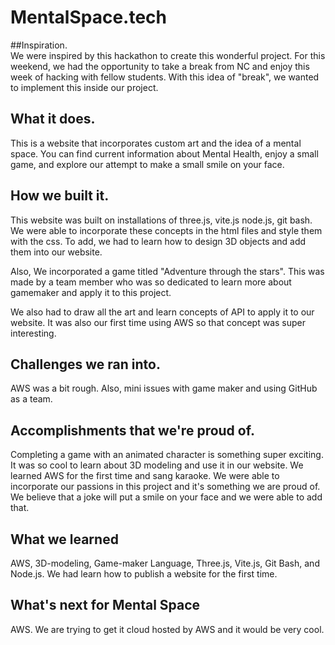 # MentalSpace.tech   
##Inspiration.   
We were inspired by this hackathon to create this wonderful project. For this weekend, we had the opportunity to take a break from NC and enjoy this week of hacking with fellow students. With this idea of "break", we wanted to implement this inside our project.   
   
## What it does.   
This is a website that incorporates custom art and the idea of a mental space. You can find current information about Mental Health, enjoy a small game, and explore our attempt to make a small smile on your face.   

## How we built it.   
This website was built on installations of three.js, vite.js node.js, git bash. We were able to incorporate these concepts in the html files and style them with the css. To add, we had to learn how to design 3D objects and add them into our website.   

Also, We incorporated a game titled "Adventure through the stars". This was made by a team member who was so dedicated to learn more about gamemaker and apply it to this project.

We also had to draw all the art and learn concepts of API to apply it to our website. It was also our first time using AWS so that concept was super interesting.  

## Challenges we ran into.  
AWS was a bit rough. Also, mini issues with game maker and using GitHub as a team.  

## Accomplishments that we're proud of.  
Completing a game with an animated character is something super exciting. It was so cool to learn about 3D modeling and use it in our website. We learned AWS for the first time and sang karaoke. We were able to incorporate our passions in this project and it's something we are proud of. We believe that a joke will put a smile on your face and we were able to add that.   

## What we learned   
AWS, 3D-modeling, Game-maker Language, Three.js, Vite.js, Git Bash, and Node.js. We had learn how to publish a website for the first time.   

## What's next for Mental Space  
AWS. We are trying to get it cloud hosted by AWS and it would be very cool.  